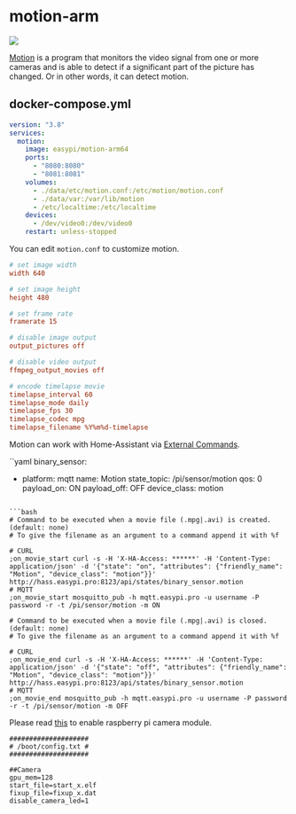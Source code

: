 motion-arm
==========

![](http://www.lavrsen.dk/foswiki/pub/Motion/WebPreferences/motion-trans.gif)

[Motion][1] is a program that monitors the video signal from one or more cameras
and is able to detect if a significant part of the picture has changed. Or in
other words, it can detect motion.

## docker-compose.yml

```yaml
version: "3.8"
services:
  motion:
    image: easypi/motion-arm64
    ports:
      - "8080:8080"
      - "8081:8081"
    volumes:
      - ./data/etc/motion.conf:/etc/motion/motion.conf
      - ./data/var:/var/lib/motion
      - /etc/localtime:/etc/localtime
    devices:
      - /dev/video0:/dev/video0
    restart: unless-stopped
```

You can edit `motion.conf` to customize motion.

```ini
# set image width
width 640

# set image height
height 480

# set frame rate
framerate 15

# disable image output
output_pictures off

# disable video output
ffmpeg_output_movies off

# encode timelapse movie
timelapse_interval 60
timelapse_mode daily
timelapse_fps 30
timelapse_codec mpg
timelapse_filename %Y%m%d-timelapse
```

Motion can work with Home-Assistant via [External Commands][2].

``yaml
binary_sensor:
  - platform: mqtt
    name: Motion
    state_topic: /pi/sensor/motion
    qos: 0
    payload_on: ON
    payload_off: OFF
    device_class: motion
```

```bash
# Command to be executed when a movie file (.mpg|.avi) is created. (default: none)
# To give the filename as an argument to a command append it with %f

# CURL
;on_movie_start curl -s -H 'X-HA-Access: ******' -H 'Content-Type: application/json' -d '{"state": "on", "attributes": {"friendly_name": "Motion", "device_class": "motion"}}' http://hass.easypi.pro:8123/api/states/binary_sensor.motion
# MQTT
;on_movie_start mosquitto_pub -h mqtt.easypi.pro -u username -P password -r -t /pi/sensor/motion -m ON

# Command to be executed when a movie file (.mpg|.avi) is closed. (default: none)
# To give the filename as an argument to a command append it with %f

# CURL
;on_movie_end curl -s -H 'X-HA-Access: ******' -H 'Content-Type: application/json' -d '{"state": "off", "attributes": {"friendly_name": "Motion", "device_class": "motion"}}' http://hass.easypi.pro:8123/api/states/binary_sensor.motion
# MQTT
;on_movie_end mosquitto_pub -h mqtt.easypi.pro -u username -P password -r -t /pi/sensor/motion -m OFF
```

Please read [this][3] to enable raspberry pi camera module.

```
####################
# /boot/config.txt #
####################

##Camera
gpu_mem=128
start_file=start_x.elf
fixup_file=fixup_x.dat
disable_camera_led=1
```

[1]: http://lavrsen.dk/foswiki/bin/view/Motion/WebHome
[2]: http://www.lavrsen.dk/foswiki/bin/view/Motion/ExternalCommands
[3]: https://wiki.archlinux.org/index.php/Raspberry_Pi#Raspberry_Pi_camera_module
